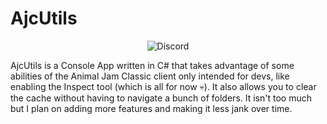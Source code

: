 # AjcUtils

<div align="center"><img alt="Discord" src="https://img.shields.io/discord/1172614451934011422?color=5865F2&logo=discord&logoColor=white"></div>

AjcUtils is a Console App written in C# that takes advantage of some abilities of the Animal Jam Classic client only intended for devs, like enabling the Inspect tool (which is all for now 💀). It also allows you to clear the cache without having to navigate a bunch of folders. It isn't too much but I plan on adding more features and making it less jank over time.